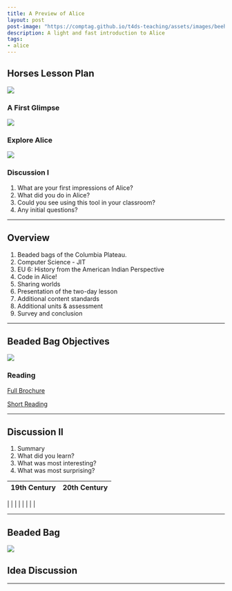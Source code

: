 ```yaml
---
title: A Preview of Alice
layout: post
post-image: "https://comptag.github.io/t4ds-teaching/assets/images/beehive.jpg"
description: A light and fast introduction to Alice
tags:
- alice
---
```


## Horses Lesson Plan

![](https://montanastorytelling.github.io/beaded-bag-trainings/assets/images/starter_world.jpg)

### A First Glimpse

![](https://montanastorytelling.github.io/beaded-bag-trainings/assets/images/day1-statement1.jpg)

### Explore Alice

![](https://montanastorytelling.github.io/beaded-bag-trainings/assets/images/annotated_world.jpg)

### Discussion I

1. What are your first impressions of Alice?
2. What did you do in Alice?
3. Could you see using this tool in your classroom?
4. Any initial questions?

---

## Overview

1. Beaded bags of the Columbia Plateau.
2. Computer Science - JIT
3. EU 6: History from the American Indian Perspective
4. Code in Alice!
5. Sharing worlds
6. Presentation of the two-day lesson
7. Additional content standards
8. Additional units & assessment
9. Survey and conclusion

---

## Beaded Bag Objectives

![](https://montanastorytelling.github.io/beaded-bag-trainings/assets/images/venn-bb.jpg)

### Reading

[Full Brochure](https://montanastorytelling.github.io/beaded-bag-trainings/assets/images/reading-full-brochure.pdf)

[Short Reading](https://montanastorytelling.github.io/beaded-bag-trainings/assets/images/reading-short.pdf)

---

## Discussion II

1. Summary
2. What did you learn?
3. What was most interesting?
4. What was most surprising?

19th Century | 20th Century
:-------------------------:|:-------------------------:
 | 
 | 
 | 
 | 
 | 
 | 
 | 
 | 

---

## Beaded Bag

![](https://montanastorytelling.github.io/beaded-bag-trainings/assets/images/beadbag.jpg)

## Idea Discussion


---